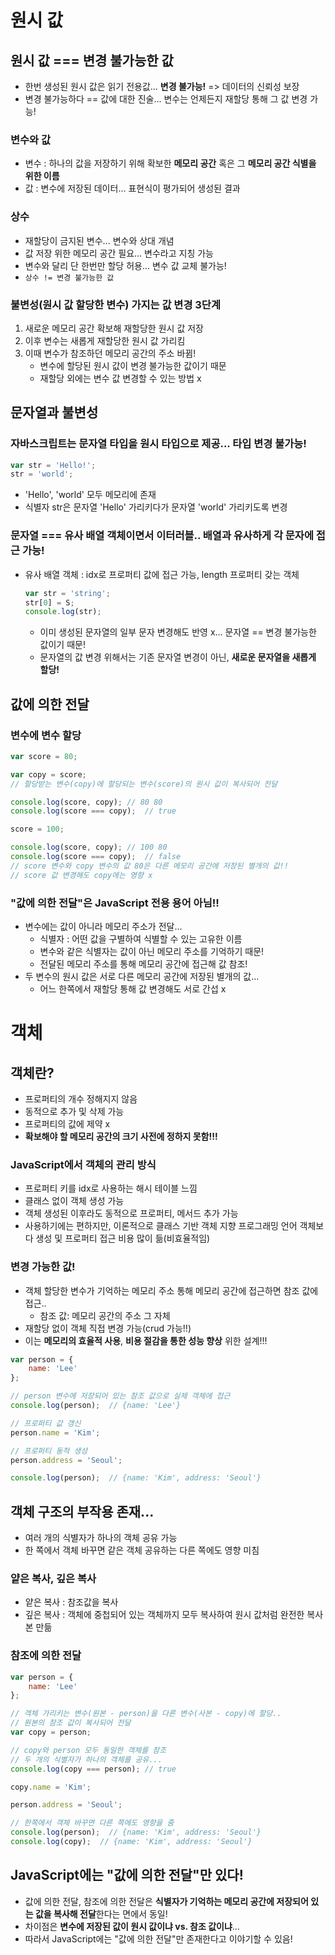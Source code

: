 # 원시 값

## 원시 값 === 변경 불가능한 값
- 한번 생성된 원시 값은 읽기 전용값... **변경 불가능!** => 데이터의 신뢰성 보장
- 변경 불가능하다 == 값에 대한 진술... 변수는 언제든지 재할당 통해 그 값 변경 가능!

### 변수와 값 
- 변수 : 하나의 값을 저장하기 위해 확보한 **메모리 공간** 혹은 그 **메모리 공간 식별을 위한 이름**
- 값 : 변수에 저장된 데이터... 표현식이 평가되어 생성된 결과

### 상수
- 재할당이 금지된 변수... 변수와 상대 개념
- 값 저장 위한 메모리 공간 필요... 변수라고 지칭 가능
- 변수와 달리 단 한번만 할당 허용... 변수 값 교체 불가능!
- ``상수 != 변경 불가능한 값``

### 불변성(원시 값 할당한 변수) 가지는 값 변경 3단계
1. 새로운 메모리 공간 확보해 재할당한 원시 값 저장
2. 이후 변수는 새롭게 재할당한 원시 값 가리킴
3. 이때 변수가 참조하던 메모리 공간의 주소 바뀜!
   - 변수에 할당된 원시 값이 변경 불가능한 값이기 때문
   - 재할당 외에는 변수 값 변경할 수 있는 방법 x

## 문자열과 불변성
### 자바스크립트는 문자열 타입을 원시 타입으로 제공... 타입 변경 불가능!
```javascript
var str = 'Hello!';
str = 'world';
```
- 'Hello', 'world' 모두 메모리에 존재
- 식별자 str은 문자열 'Hello' 가리키다가 문자열 'world' 가리키도록 변경
### 문자열 === 유사 배열 객체이면서 이터러블.. 배열과 유사하게 각 문자에 접근 가능!
- 유사 배열 객체 : idx로 프로퍼티 값에 접근 가능, length 프로퍼티 갖는 객체
    ```javascript
    var str = 'string';
    str[0] = S;
    console.log(str);
    ```
    - 이미 생성된 문자열의 일부 문자 변경해도 반영 x... 문자열 == 변경 불가능한 값이기 때문!
    - 문자열의 값 변경 위해서는 기존 문자열 변경이 아닌, **새로운 문자열을 새롭게 할당!**

## 값에 의한 전달
### 변수에 변수 할당
```javascript
var score = 80;

var copy = score;
// 할당받는 변수(copy)에 할당되는 변수(score)의 원시 값이 복사되어 전달

console.log(score, copy); // 80 80
console.log(score === copy);  // true

score = 100;

console.log(score, copy); // 100 80
console.log(score === copy);  // false
// score 변수와 copy 변수의 값 80은 다른 메모리 공간에 저장된 별개의 값!!
// score 값 변경해도 copy에는 영향 x
```

### "값에 의한 전달"은 JavaScript 전용 용어 아님!!
- 변수에는 값이 아니라 메모리 주소가 전달...
    - 식별자 : 어떤 값을 구별하여 식별할 수 있는 고유한 이름
    - 변수와 같은 식별자는 값이 아닌 메모리 주소를 기억하기 때문!
    - 전달된 메모리 주소를 통해 메모리 공간에 접근해 값 참조!
- 두 변수의 원시 값은 서로 다른 메모리 공간에 저장된 별개의 값...
    - 어느 한쪽에서 재할당 통해 값 변경해도 서로 간섭 x




# 객체

## 객체란?
- 프로퍼티의 개수 정해지지 않음
- 동적으로 추가 및 삭제 가능
- 프로퍼티의 값에 제약 x
- **확보해야 할 메모리 공간의 크기 사전에 정하지 못함!!!**

### JavaScript에서 객체의 관리 방식
- 프로퍼티 키를 idx로 사용하는 해시 테이블 느낌
- 클래스 없이 객체 생성 가능
- 객체 생성된 이후라도 동적으로 프로퍼티, 메서드 추가 가능
- 사용하기에는 편하지만, 이론적으로 클래스 기반 객체 지향 프로그래밍 언어 객체보다 생성 및 프로퍼티 접근 비용 많이 듦(비효율적임)

### 변경 가능한 값!
- 객체 할당한 변수가 기억하는 메모리 주소 통해 메모리 공간에 접근하면 참조 값에 접근..
    - 참조 값: 메모리 공간의 주소 그 자체
- 재할당 없이 객체 직접 변경 가능(crud 가능!!)
- 이는 **메모리의 효율적 사용**, **비용 절감을 통한 성능 향상** 위한 설계!!!

```javascript
var person = {
    name: 'Lee'
};

// person 변수에 저장되어 있는 참조 값으로 실제 객체에 접근
console.log(person);  // {name: 'Lee'}

// 프로퍼티 값 갱신
person.name = 'Kim';

// 프로퍼티 동적 생성
person.address = 'Seoul';

console.log(person);  // {name: 'Kim', address: 'Seoul'}
```

## 객체 구조의 부작용 존재...
- 여러 개의 식별자가 하나의 객체 공유 가능
- 한 쪽에서 객체 바꾸면 같은 객체 공유하는 다른 쪽에도 영향 미침

### 얕은 복사, 깊은 복사
- 얕은 복사 : 참조값을 복사
- 깊은 복사 : 객체에 중첩되어 있는 객체까지 모두 복사하여 원시 값처럼 완전한 복사본 만듦

### 참조에 의한 전달
```javascript
var person = {
    name: 'Lee'
};

// 객체 가리키는 변수(원본 - person)을 다른 변수(사본 - copy)에 할당..
// 원본의 참조 값이 복사되어 전달
var copy = person;

// copy와 person 모두 동일한 객체를 참조
// 두 개의 식별자가 하나의 객체를 공유...
console.log(copy === person); // true

copy.name = 'Kim';

person.address = 'Seoul';

// 한쪽에서 객체 바꾸면 다른 쪽에도 영향을 줌
console.log(person);  // {name: 'Kim', address: 'Seoul'}
console.log(copy);  // {name: 'Kim', address: 'Seoul'}
```

## JavaScript에는 "값에 의한 전달"만 있다!
- 값에 의한 전달, 참조에 의한 전달은 **식별자가 기억하는 메모리 공간에 저장되어 있는 값을 복사해 전달**한다는 면에서 동일!
- 차이점은 **변수에 저장된 값이 원시 값이냐 vs. 참조 값이냐**...
- 따라서 JavaScript에는 "값에 의한 전달"만 존재한다고 이야기할 수 있음!